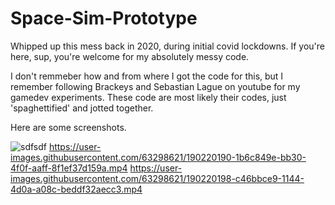 # Space-Sim-Prototype

Whipped up this mess back in 2020, during initial covid lockdowns.
If you're here, sup, you're welcome for my absolutely messy code.

I don't remmeber how and from where I got the code for this, but I remember following Brackeys and Sebastian Lague on youtube for my gamedev experiments. These code are most likely their codes, just 'spaghettified' and jotted together. 

Here are some screenshots.

![sdfsdf](https://user-images.githubusercontent.com/63298621/190220181-6757ce4b-19af-4550-b4a4-e70c10384250.JPG)
https://user-images.githubusercontent.com/63298621/190220190-1b6c849e-bb30-4f0f-aaff-8f1ef37d159a.mp4
https://user-images.githubusercontent.com/63298621/190220198-c46bbce9-1144-4d0a-a08c-beddf32aecc3.mp4
